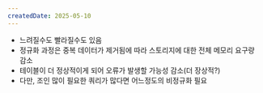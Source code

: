 ```yaml
---
createdDate: 2025-05-10
---
```

- 느려질수도 빨라질수도 있음
- 정규화 과정은 중복 데이터가 제거됨에 따라 스토리지에 대한 전체 메모리 요구량 감소
- 테이블이 더 정상적이게 되어 오류가 발생할 가능성 감소(더 장상적?)
- 다만, 조인 많이 필요한 쿼리가 많다면 어느정도의 비정규화 필요